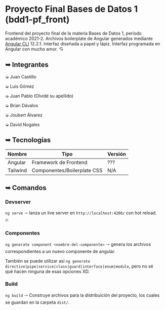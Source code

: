 # Proyecto Final Bases de Datos 1 (bdd1-pf_front)

Frontend del proyecto final de la materia Bases de Datos 1, período académico 2021-2.
Archivos boilerplate de Angular generados mediante [Angular CLI](https://github.com/angular/angular-cli) 12.2.1.
Interfaz diseñada a papel y lápiz.
Interfaz programada en Angular con mucho amor. 💘

## ➥ Integrantes
➭ Juan Castillo

➭ Luis Gómez

➭ Juan Pablo (Olvidé su apellido)

➭ Brian Dávalos

➭ Joubert Álvarez

➭ David Nogales

## ➥ Tecnologías
| Nombre | Tipo | Versión |
|---|---|---|
| Angular | Framework de Frontend | ??? |
| Tailwind | Componentes/Boilerplate CSS | N/A |


## ➥ Comandos
### Devserver

`ng serve` 🠒 lanza un live server en `http://localhost:4200/` con hot reload. 🔥

### Componentes

`ng generate component <nombre-del-componente>` 🠒 genera los archivos correspondientes a un nuevo componente de angular.

También se puede utilizar así `ng generate directive|pipe|service|class|guard|interface|enum|module`, pero no sé qué hacen ninguna de esas opciones XD.

### Build

`ng build` 🠒 Construye archivos para la distribuición del proyecto, los cuales se guardan en la carpeta `dist/`.

